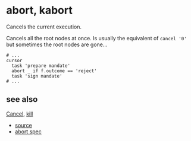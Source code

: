 
# abort, kabort

Cancels the current execution.

Cancels all the root nodes at once. Is usually the equivalent of
`cancel '0'` but sometimes the root nodes are gone...

```
# ...
cursor
  task 'prepare mandate'
  abort _ if f.outcome == 'reject'
  task 'sign mandate'
# ...
```

## see also

[Cancel](cancel.md), [kill](cancel.md)


* [source](https://github.com/floraison/flor/tree/master/lib/flor/punit/abort.rb)
* [abort spec](https://github.com/floraison/flor/tree/master/spec/punit/abort_spec.rb)

